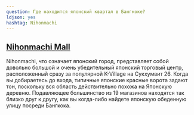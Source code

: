 ```yaml
---
question: Где находится японский квартал в Бангкоке?
ldjson: yes
hashtag: Nihonmachi
---
```


## [Nihonmachi Mall](https://maps.app.goo.gl/sxXLEobfUrrjQ4k38)


Nihonmachi, что означает японский город, представляет собой довольно большой и очень убедительный японский торговый центр, расположенный сразу за популярной K-Village на Сукхумвит 26. Когда вы добираетесь до входа, типичные японские красные ворота задают тон, поскольку вся область действительно похожа на Японскую деревню. Подавляющее большинство из 19 магазинов находятся так близко друг к другу, как вы когда-либо найдете японскую обеденную улицу посреди Бангкока.